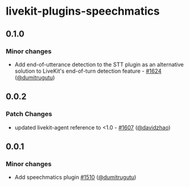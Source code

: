 # livekit-plugins-speechmatics

## 0.1.0

### Minor changes

- Add end-of-utterance detection to the STT plugin as an alternative solution to LiveKit's end-of-turn detection feature -
  [#1624](https://github.com/livekit/agents/pull/1624) ([@dumitrugutu](https://github.com/dumitrugutu))

## 0.0.2

### Patch Changes

- updated livekit-agent reference to <1.0 - [#1607](https://github.com/livekit/agents/pull/1607) ([@davidzhao](https://github.com/davidzhao))

## 0.0.1

### Minor changes

- Add speechmatics plugin [#1510](https://github.com/livekit/agents/pull/1510) ([@dumitrugutu](https://github.com/dumitrugutu))

